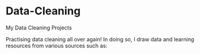 # Data-Cleaning
My Data Cleaning Projects

Practising data cleaning all over again! In doing so, I draw data and learning resources from various sources such as:

